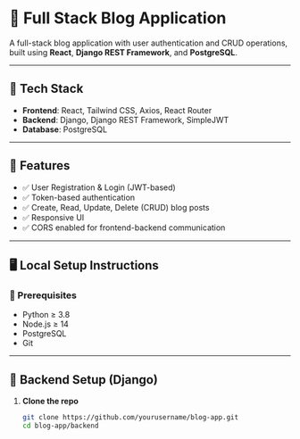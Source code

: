 # 📝 Full Stack Blog Application

A full-stack blog application with user authentication and CRUD operations, built using **React**, **Django REST Framework**, and **PostgreSQL**.

---

## 🔧 Tech Stack

- **Frontend**: React, Tailwind CSS, Axios, React Router
- **Backend**: Django, Django REST Framework, SimpleJWT
- **Database**: PostgreSQL

---

## 🚀 Features

- ✅ User Registration & Login (JWT-based)
- ✅ Token-based authentication
- ✅ Create, Read, Update, Delete (CRUD) blog posts
- ✅ Responsive UI
- ✅ CORS enabled for frontend-backend communication

---

## 🖥️ Local Setup Instructions

### 🔁 Prerequisites

- Python ≥ 3.8
- Node.js ≥ 14
- PostgreSQL
- Git

---

## 🧩 Backend Setup (Django)

1. **Clone the repo**

   ```bash
   git clone https://github.com/yourusername/blog-app.git
   cd blog-app/backend
